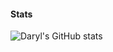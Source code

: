 #### Stats
![Daryl's GitHub stats](https://github-readme-stats.vercel.app/api?username=daerol&count_private=true&show_icons=true)

